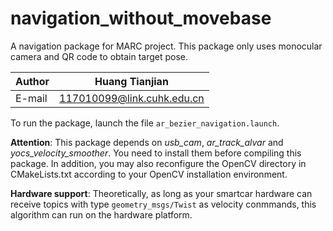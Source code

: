 # navigation_without_movebase
A navigation package for MARC project. This package only uses monocular camera and QR code to obtain target pose.   

|Author|Huang Tianjian|
|---|---
|E-mail|117010099@link.cuhk.edu.cn  


To run the package, launch the file `ar_bezier_navigation.launch`.

**Attention**: This package depends on _usb_cam_, _ar_track_alvar_ and _yocs_velocity_smoother_. You need to install them before compiling this package. In addition, you may also reconfigure the OpenCV directory in CMakeLists.txt according to your OpenCV installation environment.  

**Hardware support**: Theoretically, as long as your smartcar hardware can receive topics with type `geometry_msgs/Twist` as velocity conmmands, this algorithm can run on the hardware platform.  

